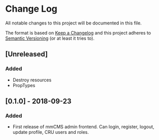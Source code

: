# Change Log
All notable changes to this project will be documented in this file.

The format is based on [Keep a Changelog](http://keepachangelog.com/)
and this project adheres to [Semantic Versioning](http://semver.org/) (or at least it tries to).

## [Unreleased]
### Added
- Destroy resources
- PropTypes

## [0.1.0] - 2018-09-23
### Added
- First release of mmCMS admin frontend. Can login, register, logout, update profile, CRU users and roles.
